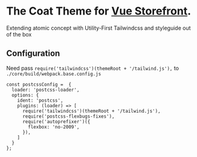 # The Coat Theme for [Vue Storefront](https://github.com/DivanteLtd/vue-storefront). 
Extending atomic concept with Utility-First Tailwindcss and styleguide out of the box

## Configuration
Need pass `require('tailwindcss')(themeRoot + '/tailwind.js'),` to `./core/build/webpack.base.config.js`

```
const postcssConfig =  {
  loader: 'postcss-loader',
  options: {
    ident: 'postcss',
    plugins: (loader) => [
      require('tailwindcss')(themeRoot + '/tailwind.js'),
      require('postcss-flexbugs-fixes'),
      require('autoprefixer')({
        flexbox: 'no-2009',
      }),
    ]
  }
};
```
